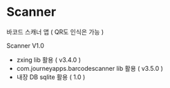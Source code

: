 # Scanner

바코드 스캐너 앱 ( QR도 인식은 가능 )

Scanner V1.0
- zxing lib 활용 ( v3.4.0 )
- com.journeyapps.barcodescanner lib 활용 ( v3.5.0 )
- 내장 DB sqlite 활용 ( 1.0 )

